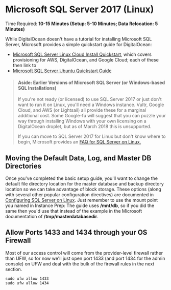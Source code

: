 # Microsoft SQL Server 2017 \(Linux\)

Time Required: **10-15 Minutes \(Setup: 5-10 Minutes; Data Relocation: 5 Minutes\)**

While DigitalOcean doesn't have a tutorial for installing Microsoft SQL Server, Microsoft provides a simple quickstart guide for DigitalOcean:

* [Microsoft SQL Server Linux Cloud Install Quickstart](https://docs.microsoft.com/en-us/sql/linux/quickstart-install-connect-clouds#digital-ocean), which covers provisioning for AWS, DigitalOcean, and Google Cloud; each of these then link to
* [Microsoft SQL Server Ubuntu Quickstart Guide](https://docs.microsoft.com/en-us/sql/linux/quickstart-install-connect-ubuntu)

> #### Aside: Earlier Versions of Microsoft SQL Server \(or Windows-based SQL Installations\)
>
> If you're not ready \(or licensed\) to use SQL Server 2017 or just don't want to run it on Linux, you'll need a Windows instance. Vultr, Google Cloud, and AWS \(or Lightsail\) all provide these for a marginal additional cost. Some Google-fu will suggest that you can puzzle your way through installing Windows with your own licensing on a DigitalOcean droplet, but as of March 2018 this is unsupported.
>
> If you can move to SQL Server 2017 for Linux but don't know where to begin, Microsoft provides an [FAQ for SQL Server on Linux.](https://docs.microsoft.com/en-us/sql/linux/sql-server-linux-faq)

## Moving the Default Data, Log, and Master DB Directories

Once you've completed the basic setup guide, you'll want to change the default file directory location for the master database and backup directory location so we can take advantage of block storage. These options \(along with several other popular configuration directives\) are documented in [Configuring SQL Server on Linux](https://docs.microsoft.com/en-us/sql/linux/sql-server-linux-configure-mssql-conf#datadir). Just remember to use the mount point you named in Instance Prep: The guide uses **/mnt/db**, so if you did the same then you'd use that instead of the example in the Microsoft documentation of **/tmp/masterdatabasedir**.

## Allow Ports 1433 and 1434 through your OS Firewall

Most of our access control will come from the provider-level firewall rather than UFW, so for now we'll just open port 1433 \(and port 1434 for the admin console\) on UFW and deal with the bulk of the firewall rules in the next section.

```
sudo ufw allow 1433
sudo ufw allow 1434
```



